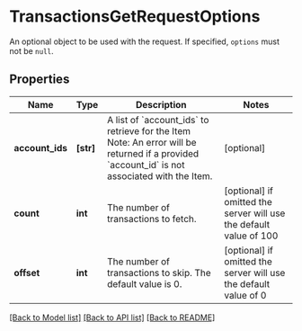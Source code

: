 # TransactionsGetRequestOptions

An optional object to be used with the request. If specified, `options` must not be `null`.
## Properties
Name | Type | Description | Notes
------------ | ------------- | ------------- | -------------
**account_ids** | **[str]** | A list of &#x60;account_ids&#x60; to retrieve for the Item  Note: An error will be returned if a provided &#x60;account_id&#x60; is not associated with the Item. | [optional] 
**count** | **int** | The number of transactions to fetch. | [optional]  if omitted the server will use the default value of 100
**offset** | **int** | The number of transactions to skip. The default value is 0. | [optional]  if omitted the server will use the default value of 0

[[Back to Model list]](../README.md#documentation-for-models) [[Back to API list]](../README.md#documentation-for-api-endpoints) [[Back to README]](../README.md)


